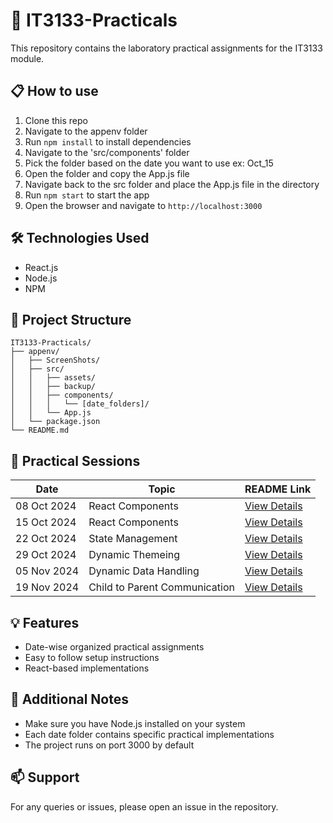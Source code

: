 # 🚀 IT3133-Practicals

This repository contains the laboratory practical assignments for the IT3133 module.

## 📋 How to use

1. Clone this repo
2. Navigate to the appenv folder
3. Run `npm install` to install dependencies
4. Navigate to the 'src/components' folder
5. Pick the folder based on the date you want to use
   ex: Oct_15
6. Open the folder and copy the App.js file 
7. Navigate back to the src folder and place the App.js file in the directory
8. Run `npm start` to start the app
9. Open the browser and navigate to `http://localhost:3000`

## 🛠️ Technologies Used

- React.js
- Node.js
- NPM

## 📁 Project Structure

```
IT3133-Practicals/
├── appenv/
│   ├── ScreenShots/
│   ├── src/
│   │   ├── assets/
│   │   ├── backup/
│   │   ├── components/
│   │   │   └── [date_folders]/
│   │   └── App.js
│   └── package.json
└── README.md
```

## 📑 Practical Sessions

| Date | Topic | README Link |
|------|--------|------------|
| 08 Oct 2024 | React Components | [View Details](./appenv/src/components/Oct_08/README.md) |
| 15 Oct 2024 | React Components | [View Details](./appenv/src/components/Oct_15/README.md) |
| 22 Oct 2024 | State Management | [View Details](./appenv/src/components/Oct_22/README.md) |
| 29 Oct 2024 | Dynamic Themeing | [View Details](./appenv/src/components/Oct_29/README.md) |
| 05 Nov 2024 | Dynamic Data Handling | [View Details](./appenv/src/components/Nov_05/README.md) |
| 19 Nov 2024 | Child to Parent Communication | [View Details](./appenv/src/components/Nov_19/README.md) |



## 💡 Features

- Date-wise organized practical assignments
- Easy to follow setup instructions
- React-based implementations

## 📝 Additional Notes

- Make sure you have Node.js installed on your system
- Each date folder contains specific practical implementations
- The project runs on port 3000 by default

## 📫 Support

For any queries or issues, please open an issue in the repository.
